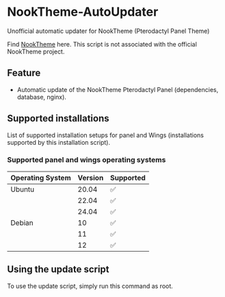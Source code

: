 # NookTheme-AutoUpdater
Unofficial automatic updater for NookTheme (Pterodactyl Panel Theme)

Find [NookTheme]([https://github.com/Nookure/NookTheme) here. This script is not associated with the official NookTheme project.

## Feature

- Automatic update of the NookTheme Pterodactyl Panel (dependencies, database, nginx).

## Supported installations

List of supported installation setups for panel and Wings (installations supported by this installation script).

### Supported panel and wings operating systems

| Operating System | Version | Supported          |
| ---------------- | ------- | ------------------ |
| Ubuntu           | 20.04   | :white_check_mark: |
|                  | 22.04   | :white_check_mark: |
|                  | 24.04   | :white_check_mark: | 
| Debian           | 10      | :white_check_mark: |
|                  | 11      | :white_check_mark: |
|                  | 12      | :white_check_mark: |

## Using the update script

To use the update script, simply run this command as root.



